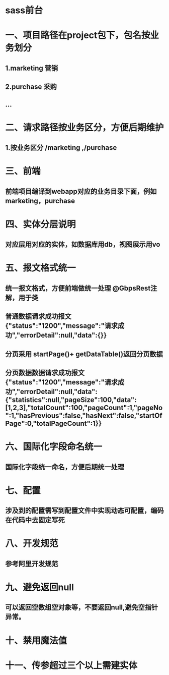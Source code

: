 # sass前台
# 一、项目路径在project包下，包名按业务划分
## 1.marketing 营销
## 2.purchase 采购
## ...
# 二、请求路径按业务区分，方便后期维护
## 1.按业务区分 /marketing ,/purchase
# 三、前端
## 前端项目编译到webapp对应的业务目录下面，例如marketing，purchase
# 四、实体分层说明
## 对应层用对应的实体，如数据库用db，视图展示用vo
# 五、报文格式统一
## 统一报文格式，方便前端做统一处理 @GbpsRest注解，用于类
## 普通数据请求成功报文 {"status":"1200","message":"请求成功","errorDetail":null,"data":{}}
## 分页采用   startPage()+ getDataTable()返回分页数据
## 分页数据数据请求成功报文 {"status":"1200","message":"请求成功","errorDetail":null,"data":{"statistics":null,"pageSize":100,"data":[1,2,3],"totalCount":100,"pageCount":1,"pageNo":1,"hasPrevious":false,"hasNext":false,"startOfPage":0,"totalPageCount":1}}
# 六、国际化字段命名统一
## 国际化字段统一命名，方便后期统一处理
# 七、配置
## 涉及到的配置需写到配置文件中实现动态可配置，编码在代码中去固定写死
# 八、开发规范
## 参考阿里开发规范
# 九、避免返回null
## 可以返回空数组空对象等，不要返回null,避免空指针异常。
# 十、禁用魔法值
# 十一、传参超过三个以上需建实体
